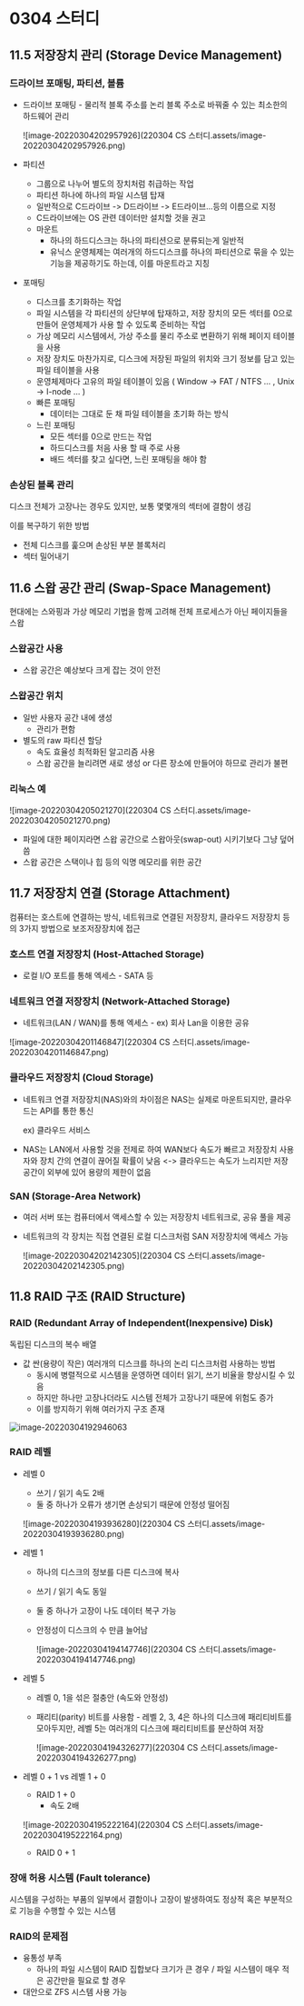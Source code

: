 # 0304 스터디

## 11.5 저장장치 관리 (Storage Device Management)

### 드라이브 포매팅, 파티션, 볼륨

- 드라이브 포매팅  - 물리적 블록 주소를 논리 블록 주소로 바꿔줄 수 있는 최소한의 하드웨어 관리

  ![image-20220304202957926](220304 CS 스터디.assets/image-20220304202957926.png)

- 파티션 

  - 그룹으로 나누어 별도의 장치처럼 취급하는 작업
  - 파티션 하나에 하나의 파일 시스템 탑재
  - 일반적으로 C드라이브 -> D드라이브 -> E드라이브...등의 이름으로 지정
  - C드라이브에는 OS 관련 데이터만 설치할 것을 권고
  - 마운트
    - 하나의 하드디스크는 하나의 파티션으로 분류되는게 일반적
    - 유닉스 운영체제는 여러개의 하드디스크를 하나의 파티션으로 묶을 수 있는 기능을 제공하기도 하는데, 이를 마운트라고 지칭

- 포매팅

  - 디스크를 초기화하는 작업
  - 파일 시스템을 각 파티션의 상단부에 탑재하고, 저장 장치의 모든 섹터를 0으로 만들어 운영체제가 사용 할 수 있도록 준비하는 작업
  - 가상 메모리 시스템에서, 가상 주소를 물리 주소로 변환하기 위해 페이지 테이블을 사용
  - 저장 장치도 마찬가지로, 디스크에 저장된 파일의 위치와 크기 정보를 담고 있는 파일 테이블을 사용
  - 운영체제마다 고유의 파일 테이블이 있음 ( Window → FAT / NTFS … , Unix → I-node … )
  - 빠른 포매팅
    - 데이터는 그대로 둔 채 파일 테이블을 초기화 하는 방식
  - 느린 포매팅
    - 모든 섹터를 0으로 만드는 작업
    - 하드디스크를 처음 사용 할 때 주로 사용
    - 배드 섹터를 찾고 싶다면, 느린 포매팅을 해야 함

### 손상된 블록 관리

디스크 전체가 고장나는 경우도 있지만, 보통 몇몇개의 섹터에 결함이 생김

이를 복구하기 위한 방법

- 전체 디스크를 훑으며 손상된 부분 블록처리
- 섹터 밀어내기



## 11.6 스왑 공간 관리 (Swap-Space Management)

현대에는 스와핑과 가상 메모리 기법을 함께 고려해 전체 프로세스가 아닌 페이지들을 스왑

### 스왑공간 사용

- 스왑 공간은 예상보다 크게 잡는 것이 안전

### 스왑공간 위치

- 일반 사용자 공간 내에 생성
  - 관리가 편함
- 별도의 raw 파티션 할당
  - 속도 효율성 최적화된 알고리즘 사용
  - 스왑 공간을 늘리려면 새로 생성 or 다른 장소에 만들어야 하므로 관리가 불편

### 리눅스 예

![image-20220304205021270](220304 CS 스터디.assets/image-20220304205021270.png)

- 파일에 대한 페이지라면 스왑 공간으로 스왑아웃(swap-out) 시키기보다 그냥 덮어씀
- 스왑 공간은 스택이나 힙 등의 익명 메모리를 위한 공간



## 11.7 저장장치 연결 (Storage Attachment)

컴퓨터는 호스트에 연결하는 방식, 네트워크로 연결된 저장장치, 클라우드 저장장치 등의 3가지 방법으로 보조저장장치에 접근

### 호스트 연결 저장장치 (Host-Attached Storage)

- 로컬 I/O 포트를 통해 엑세스 - SATA 등

### 네트워크 연결 저장장치 (Network-Attached Storage)

- 네트워크(LAN / WAN)를 통해 엑세스 - ex) 회사 Lan을 이용한 공유

![image-20220304201146847](220304 CS 스터디.assets/image-20220304201146847.png)

### 클라우드 저장장치 (Cloud Storage)

- 네트워크 연결 저장장치(NAS)와의 차이점은 NAS는 실제로 마운트되지만, 클라우드는 API를 통한 통신

  ex) 클라우드 서비스

- NAS는 LAN에서 사용할 것을 전제로 하여 WAN보다 속도가 빠르고 저장장치 사용자와 장치 간의 연결이 끊어질 확률이 낮음 <-> 클라우드는 속도가 느리지만 저장 공간이 외부에 있어 용량의 제한이 없음

### SAN (Storage-Area Network)

- 여러 서버 또는 컴퓨터에서 액세스할 수 있는 저장장치 네트워크로, 공유 풀을 제공

- 네트워크의 각 장치는 직접 연결된 로컬 디스크처럼 SAN 저장장치에 액세스 가능

  ![image-20220304202142305](220304 CS 스터디.assets/image-20220304202142305.png)



## 11.8 RAID 구조 (RAID Structure)

### **RAID** (**R**edundant Array of **I**ndependent(**I**nexpensive) **D**isk) 

독립된 디스크의 복수 배열

- 값 싼(용량이 작은) 여러개의 디스크를 하나의 논리 디스크처럼 사용하는 방법
  - 동시에 병렬적으로 시스템을 운영하면 데이터 읽기, 쓰기 비율을 향상시킬 수 있음
  - 하지만 하나만 고장나더라도 시스템 전체가 고장나기 때문에 위험도 증가
  - 이를 방지하기 위해 여러가지 구조 존재

![image-20220304192946063](C:\Users\user\AppData\Roaming\Typora\typora-user-images\image-20220304192946063.png)

### RAID 레벨

- 레벨 0

  - 쓰기 / 읽기 속도 2배
  - 둘 중 하나가 오류가 생기면 손상되기 때문에 안정성 떨어짐

  ![image-20220304193936280](220304 CS 스터디.assets/image-20220304193936280.png)

  

- 레벨 1

  - 하나의 디스크의 정보를 다른 디스크에 복사

  - 쓰기 / 읽기 속도 동일

  - 둘 중 하나가 고장이 나도 데이터 복구 가능

  - 안정성이 디스크의 수 만큼 늘어남

    ![image-20220304194147746](220304 CS 스터디.assets/image-20220304194147746.png)

- 레벨 5

  - 레벨 0, 1을 섞은 절충안 (속도와 안정성)

  - 패리티(parity) 비트를 사용함 - 레벨 2, 3, 4은 하나의 디스크에 패리티비트를 모아두지만, 레벨 5는  여러개의 디스크에 패리티비트를 분산하여 저장

    ![image-20220304194326277](220304 CS 스터디.assets/image-20220304194326277.png)

- 레벨 0 + 1 vs 레벨 1 + 0

  - RAID 1 + 0
    - 속도 2배

  ![image-20220304195222164](220304 CS 스터디.assets/image-20220304195222164.png)

  

  - RAID 0 + 1



### 장애 허용 시스템 (Fault tolerance)

시스템을 구성하는 부품의 일부에서 결함이나 고장이 발생하여도 정상적 혹은 부분적으로 기능을 수행할 수 있는 시스템

### RAID의 문제점

- 융통성 부족
  - 하나의 파일 시스템이 RAID 집합보다 크기가 큰 경우 / 파일 시스템이 매우 적은 공간만을 필요로 할 경우
- 대안으로 ZFS 시스템 사용 가능







